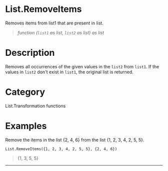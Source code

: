 ﻿# List.RemoveItems
Removes items from list1 that are present in list.
> _function (<code>list1</code> as list, <code>list2</code> as list) as list_
# Description 
Removes all occurrences of the given values in the <code>list2</code> from <code>list1</code>. If the values in <code>list2</code> don't exist in <code>list1</code>, the original list is returned.
# Category 
List.Transformation functions
# Examples 
Remove the items in the list {2, 4, 6} from the list {1, 2, 3, 4, 2, 5, 5}.
```
List.RemoveItems({1, 2, 3, 4, 2, 5, 5}, {2, 4, 6})
```
> {1, 3, 5, 5}
***
